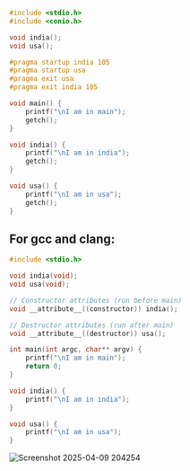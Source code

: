 ```C
#include <stdio.h>
#include <conio.h>

void india();
void usa();

#pragma startup india 105
#pragma startup usa 
#pragma exit usa 
#pragma exit india 105

void main() {
    printf("\nI am in main");
    getch();
}

void india() {
    printf("\nI am in india");
    getch();
}

void usa() {
    printf("\nI am in usa");
    getch();
}


```
## For gcc and clang:
```C
#include <stdio.h>

void india(void);
void usa(void);

// Constructor attributes (run before main)
void __attribute__((constructor)) india();

// Destructor attributes (run after main)
void __attribute__((destructor)) usa();

int main(int argc, char** argv) {
    printf("\nI am in main");
    return 0;
}

void india() {
    printf("\nI am in india");
}

void usa() {
    printf("\nI am in usa");
}


```
![Screenshot 2025-04-09 204254](https://github.com/user-attachments/assets/c40fc6cf-2de6-46c0-bf14-727c71ed82d0)
